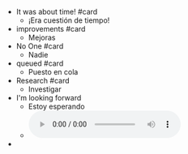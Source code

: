- It was about time!  #card
	- ¡Era cuestión de tiempo!
- improvements #card
	- Mejoras
- No One  #card
	- Nadie
- queued #card
	- Puesto en cola
- Research #card
	- Investigar
- I'm looking forward
	- Estoy esperando
	-
	  <html>   <audio controls src=""G:\Mi unidad\Autosync\Logmy\NewLog\Audios\1.wav""
	        style=" " >
	  </audio>
	  </html>
-